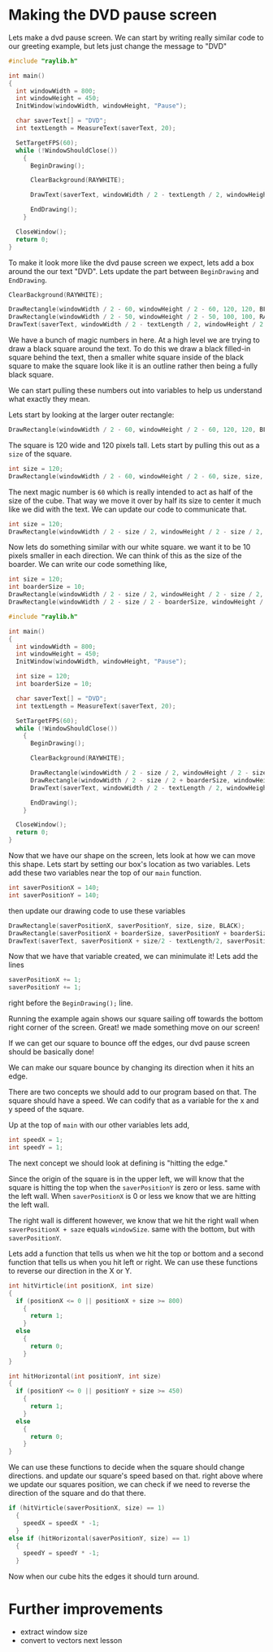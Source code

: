 # Making the DVD pause screen

<dvd screen shot>

Lets make a dvd pause screen. We can start by writing really similar code to our greeting example, but lets just change the message to "DVD"

```c
#include "raylib.h"

int main()
{
  int windowWidth = 800;
  int windowHeight = 450;
  InitWindow(windowWidth, windowHeight, "Pause");

  char saverText[] = "DVD";
  int textLength = MeasureText(saverText, 20);

  SetTargetFPS(60);
  while (!WindowShouldClose())
    {
      BeginDrawing();

      ClearBackground(RAYWHITE);

      DrawText(saverText, windowWidth / 2 - textLength / 2, windowHeight / 2, 20, BLACK);

      EndDrawing();
    }

  CloseWindow();
  return 0;
}
```

To make it look more like the dvd pause screen we expect, lets add a box around the our text "DVD". Lets update the part between `BeginDrawing` and `EndDrawing`.

```c
ClearBackground(RAYWHITE);

DrawRectangle(windowWidth / 2 - 60, windowHeight / 2 - 60, 120, 120, BLACK);
DrawRectangle(windowWidth / 2 - 50, windowHeight / 2 - 50, 100, 100, RAYWHITE);
DrawText(saverText, windowWidth / 2 - textLength / 2, windowHeight / 2 - 10, 20, BLACK);
```
We have a bunch of magic numbers in here. At a high level we are trying to draw a black square around the text. To do this we draw a black filled-in square behind the text, then a smaller white square inside of the black square to make the square look like it is an outline rather then being a fully black square.

We can start pulling these numbers out into variables to help us understand what exactly they mean.

Lets start by looking at the larger outer rectangle:

```c
DrawRectangle(windowWidth / 2 - 60, windowHeight / 2 - 60, 120, 120, BLACK);
```

The square is 120 wide and 120 pixels tall. Lets start by pulling this out as a `size` of the square.

```c
int size = 120;
DrawRectangle(windowWidth / 2 - 60, windowHeight / 2 - 60, size, size, BLACK);
```

The next magic number is `60` which is really intended to act as half of the size of the cube. That way we move it over by half its size to center it much like we did with the text. We can update our code to communicate that.

```c
int size = 120;
DrawRectangle(windowWidth / 2 - size / 2, windowHeight / 2 - size / 2, size, size, BLACK);
```


Now lets do something similar with our white square. we want it to be 10 pixels smaller in each direction. We can think of this as the size of the boarder. We can write our code something like,

```c
int size = 120;
int boarderSize = 10;
DrawRectangle(windowWidth / 2 - size / 2, windowHeight / 2 - size / 2, size, size, BLACK);
DrawRectangle(windowWidth / 2 - size / 2 - boarderSize, windowHeight / 2 - size / 2 - boarderSize, size, size, RAYWHITE);
```

```c
#include "raylib.h"

int main()
{
  int windowWidth = 800;
  int windowHeight = 450;
  InitWindow(windowWidth, windowHeight, "Pause");

  int size = 120;
  int boarderSize = 10;

  char saverText[] = "DVD";
  int textLength = MeasureText(saverText, 20);

  SetTargetFPS(60);
  while (!WindowShouldClose())
    {
      BeginDrawing();

      ClearBackground(RAYWHITE);

      DrawRectangle(windowWidth / 2 - size / 2, windowHeight / 2 - size / 2, size, size, BLACK);
      DrawRectangle(windowWidth / 2 - size / 2 + boarderSize, windowHeight / 2 - size / 2 + boarderSize, size - boarderSize * 2, size - boarderSize * 2, RAYWHITE);
      DrawText(saverText, windowWidth / 2 - textLength / 2, windowHeight / 2 - 10, 20, BLACK);

      EndDrawing();
    }

  CloseWindow();
  return 0;
}
```

Now that we have our shape on the screen, lets look at how we can move this shape. Lets start by setting our box's location as two variables. Lets add these two variables near the top of our `main` function.

```c
int saverPositionX = 140;
int saverPositionY = 140;
```

then update our drawing code to use these variables

```c
DrawRectangle(saverPositionX, saverPositionY, size, size, BLACK);
DrawRectangle(saverPositionX + boarderSize, saverPositionY + boarderSize, size - boarderSize*2, size - boarderSize *2, RAYWHITE);
DrawText(saverText, saverPositionX + size/2 - textLength/2, saverPositionY + size / 2 - 10, 20, BLACK);
```

Now that we have that variable created, we can minimulate it! Lets add the lines

```c
saverPositionX += 1;
saverPositionY += 1;
```

right before the `BeginDrawing();` line.

Running the example again shows our square sailing off towards the bottom right corner of the screen. Great! we made something move on our screen!

If we can get our square to bounce off the edges, our dvd pause screen should be basically done!

We can make our square bounce by changing its direction when it hits an edge.

There are two concepts we should add to our program based on that. The square should have a speed. We can codify that as a variable for the x and y speed of the square.

Up at the top of `main` with our other variables lets add,
```c
int speedX = 1;
int speedY = 1;
```

The next concept we should look at defining is "hitting the edge."

Since the origin of the square is in the upper left, we will know that the square is hitting the top when the `saverPositionY` is zero or less. same with the left wall. When `saverPositionX` is 0 or less we know that we are hitting the left wall.

The right wall is different however, we know that we hit the right wall when `saverPositionX + saze` equals `windowSize`. same with the bottom, but with `saverPositionY`.

Lets add a function that tells us when we hit the top or bottom and a second function that tells us when you hit left or right. We can use these functions to reverse our direction in the X or Y.

```c
int hitVirticle(int positionX, int size)
{
  if (positionX <= 0 || positionX + size >= 800)
    {
      return 1;
    }
  else
    {
      return 0;
    }
}

int hitHorizontal(int positionY, int size)
{
  if (positionY <= 0 || positionY + size >= 450)
    {
      return 1;
    }
  else
    {
      return 0;
    }
}
```

We can use these functions to decide when the square should change directions. and update our square's speed based on that. right above where we update our squares position, we can check if we need to reverse the direction of the square and do that there.

```c
if (hitVirticle(saverPositionX, size) == 1)
  {
    speedX = speedX * -1;
  }
else if (hitHorizontal(saverPositionY, size) == 1)
  {
    speedY = speedY * -1;
  }
```

Now when our cube hits the edges it should turn around.


# Further improvements

- extract window size
- convert to vectors next lesson
